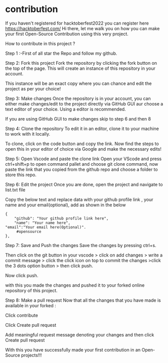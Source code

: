# contribution
If you haven't registered for hacktoberfest2022 you can register here https://hacktoberfest.com/
Hi there, let me walk you on how you can make your first Open-Source Contribution using this very project.

How to contribute in this project ?

Step 1 :-First of all star the Repo and follow my github.

Step 2: Fork this project
Fork the repository by clicking the fork button on the top of the page. This will create an instance of this repository in your account.

This instance will be an exact copy where you can chance and edit the project as per your choice!

Step 3: Make changes
Once the repository is in your account, you can either make changes/edit to the project directly via GitHub GUI aur choose a text editor of your choice. Using a editor is recommended.

If you are using GitHub GUI to make changes skip to step 6 and then 8

Step 4: Clone the repository
To edit it in an editor, clone it to your machine to work with it locally.

To clone, click on the code button and copy the link. Now find the steps to open this in your editor of choice via Google and make the necessary edits!

Step 5: Open Vscode and paste the clone link
Open your VScode and press ctrl+shift+p to open command pallet and choose git clone command, now paste the link that you copied from the github repo and choose a folder to store this repo.

Step 6: Edit the project
Once you are done, open the project and navigate to list.txt file

Copy the below text and replace data with your github profile link , your name and your email(optional), add as shown in the below

    {
        "github": "Your github profile link here",
        "name": "Your name here",
	"email":"Your email here(Optional)".
         #opensource
    },
Step 7: Save and Push the changes
Save the changes by pressing ctrl+s.

Then click on the git button in your vscode > click on add changes > write a commit message > click the click icon on top to commit the changes >click the 3 dots option button > then click push.

Now click push.

with this you made the changes and pushed it to your forked online repository of this project.

Step 8: Make a pull request
Now that all the changes that you have made is available in your forked :

Click contribute

Click Create pull request

Add meaningful request message denoting your changes and then click Create pull request

With this you have successfully made your first contribution in an Open-Source projects!!!
